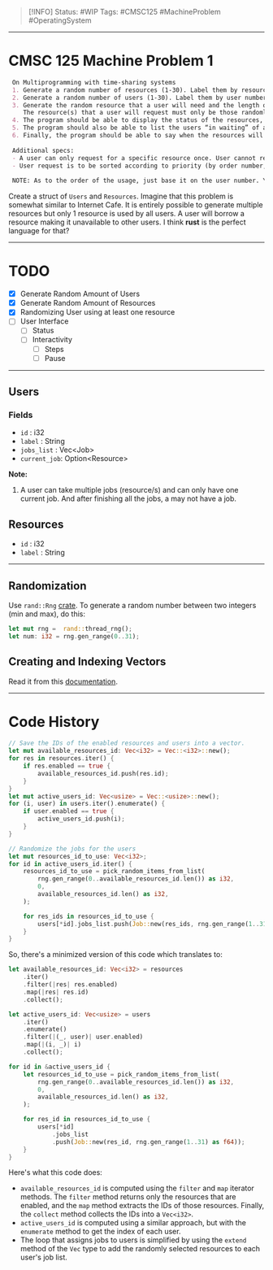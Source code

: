 > [!INFO]
> Status: #WIP
> Tags: #CMSC125 #MachineProblem #OperatingSystem

----
# CMSC 125 Machine Problem 1

```markdown
 On Multiprogramming with time-sharing systems
 1. Generate a random number of resources (1-30). Label them by resource number, between 1-30.
 2. Generate a random number of users (1-30). Label them by user number between, 1-30.
 3. Generate the random resource that a user will need and the length of the time that the user will use the resource (1-30 seconds).
    The resource(s) that a user will request must only be those randomly generated resources (from #1).
 4. The program should be able to display the status of the resources, including the user currently using the resource, the time (or time left) that the user needs to use the resource.
 5. The program should also be able to list the users “in waiting” of a resource, if there are any, and when these users will be able to start using the resource.
 6. Finally, the program should be able to say when the resources will be free of users (meaning, no user needs to use the resource).
 
 Additional specs:
 - A user can only request for a specific resource once. User cannot request for a resource multiple times.
 - User request is to be sorted according to priority (by order number, in increasing order)
 
 NOTE: As to the order of the usage, just base it on the user number. You may use any language for implementation.
```
Create a struct of `Users` and `Resources`. Imagine that this problem is somewhat similar to Internet Cafe. It is entirely possible to generate multiple resources but only 1 resource is used by all users. A user will borrow a resource making it unavailable to other users. I think **rust** is the perfect language for that?

---
# TODO
- [x] Generate Random Amount of Users
- [x] Generate Random Amount of Resources
- [x] Randomizing User using at least one resource
- [ ] User Interface
	- [ ] Status
	- [ ] Interactivity
		- [ ] Steps
		- [ ] Pause

---
## Users
### Fields
- `id` : i32
- `label` : String
- `jobs_list` : Vec\<Job\>
- `current_job`: Option\<Resource\>

**Note:**
1. A user can take multiple jobs (resource/s) and can only have one current job. And after finishing all the jobs, a may not have a job.

## Resources
- `id` : i32
- `label` : String

---
## Randomization
Use `rand::Rng` [crate](https://rust-lang-nursery.github.io/rust-cookbook/algorithms/randomness.html). To generate a random number between two integers (min and max), do this:
```rust
let mut rng =  rand::thread_rng();
let num: i32 = rng.gen_range(0..31);
```

## Creating and Indexing Vectors
Read it from this [documentation](https://doc.rust-lang.org/book/ch08-01-vectors.html).

---
# Code History
```rust
// Save the IDs of the enabled resources and users into a vector.
let mut available_resources_id: Vec<i32> = Vec::<i32>::new();
for res in resources.iter() {
	if res.enabled == true {
		available_resources_id.push(res.id);
	}
}
let mut active_users_id: Vec<usize> = Vec::<usize>::new();
for (i, user) in users.iter().enumerate() {
	if user.enabled == true {
		active_users_id.push(i);
	}
}

// Randomize the jobs for the users
let mut resources_id_to_use: Vec<i32>;
for id in active_users_id.iter() {
	resources_id_to_use = pick_random_items_from_list(
		rng.gen_range(0..available_resources_id.len()) as i32,
		0,
		available_resources_id.len() as i32,
	);

	for res_ids in resources_id_to_use {
		users[*id].jobs_list.push(Job::new(res_ids, rng.gen_range(1..31)));
	}
}
```
So, there's a minimized version of this code which translates to:
```rust
let available_resources_id: Vec<i32> = resources
	.iter()
	.filter(|res| res.enabled)
	.map(|res| res.id)
	.collect();

let active_users_id: Vec<usize> = users
	.iter()
	.enumerate()
	.filter(|(_, user)| user.enabled)
	.map(|(i, _)| i)
	.collect();

for id in &active_users_id {
	let resources_id_to_use = pick_random_items_from_list(
		rng.gen_range(0..available_resources_id.len()) as i32,
		0,
		available_resources_id.len() as i32,
	);

	for res_id in resources_id_to_use {
		users[*id]
			.jobs_list
			.push(Job::new(res_id, rng.gen_range(1..31) as f64));
	}
}

```
Here's what this code does:
-   `available_resources_id` is computed using the `filter` and `map` iterator methods. The `filter` method returns only the resources that are enabled, and the `map` method extracts the IDs of those resources. Finally, the `collect` method collects the IDs into a `Vec<i32>`.
-   `active_users_id` is computed using a similar approach, but with the `enumerate` method to get the index of each user.
-   The loop that assigns jobs to users is simplified by using the `extend` method of the `Vec` type to add the randomly selected resources to each user's job list.